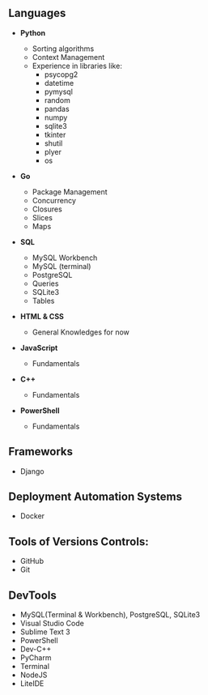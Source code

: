 ## Languages

- <b>Python</b>
  - Sorting algorithms
  - Context Management
  - Experience in libraries like:
    - psycopg2
    - datetime
    - pymysql
    - random
    - pandas
    - numpy
    - sqlite3
    - tkinter
    - shutil
    - plyer
    - os

- <b>Go</b>
  - Package Management
  - Concurrency
  - Closures
  - Slices
  - Maps
 
- <b>SQL</b>

  - MySQL Workbench
  - MySQL (terminal)
  - PostgreSQL
  - Queries
  - SQLite3
  - Tables

- <b>HTML & CSS</b>
  - General Knowledges for now
  
- <b>JavaScript</b>
  - Fundamentals
- <b>C++</b>
  - Fundamentals
- <b>PowerShell</b>
  - Fundamentals

## Frameworks
- Django

## Deployment Automation Systems
- Docker

## Tools of Versions Controls:
- GitHub
- Git

## DevTools

- MySQL(Terminal & Workbench), PostgreSQL, SQLite3
- Visual Studio Code
- Sublime Text 3
- PowerShell
- Dev-C++
- PyCharm
- Terminal
- NodeJS
- LiteIDE
